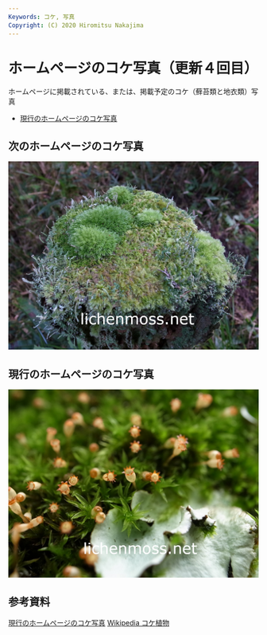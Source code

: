 ```yaml
---
Keywords: コケ, 写真
Copyright: (C) 2020 Hiromitsu Nakajima
---
```


# ホームページのコケ写真（更新４回目）

ホームページに掲載されている、または、掲載予定のコケ（蘚苔類と地衣類）写真 

* [現行のホームページのコケ写真](#old)

## 次のホームページのコケ写真

![次のホームページのコケ写真](./home_img_new.jpg)

## <span id="old">現行のホームページのコケ写真</span>

![](home_img_old.jpg)

## 参考資料

[現行のホームページのコケ写真](home_img_old.pdf)
[Wikipedia コケ植物](https://ja.wikipedia.org/wiki/%E3%82%B3%E3%82%B1%E6%A4%8D%E7%89%A9)
